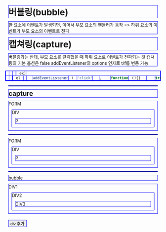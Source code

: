 # 버블링(bubble)

한 요소에 이벤트가 발생되면, 이어서 부모 요소의 핸들러가 동작 => 하위 요소의 이벤트가 부모 요소의 이벤트로 전파

# 캡쳐링(capture)

버블링과는 반대, 부모 요소를 클릭했을 때 하위 요소로 이벤트가 전파되는 것
캡쳐링의 기본 옵션은 false
addEventListener의 options 인자로 t/f를 변동 가능

```jsx
ex)
el.addEventListener('click', function(){}, true)
```

---

## capture

<!DOCTYPE html>
<html lang="en">
    <head>
        <meta charset="UTF-8" />
        <meta http-equiv="X-UA-Compatible" content="IE=edge" />
        <meta name="viewport" content="width=device-width, initial-scale=1.0" />
        <title>Document</title>
        <style>
            body * {
                margin: 10px;
                border: 1px solid #00f;
            }
        </style>
    </head>
    <body>
        <form>
            FORM
            <div>
                DIV
                <p>P</p>
            </div>
        </form>
        <script>
            const els = document.querySelectorAll('*');
            for (let el of els) {
                el.addEventListener(
                    'click',
                    function (e) {
                        alert(el.tagName);
                    },
                    true // true, false 생략 가능
                );
            }
        </script>
    </body>
</html>

---

<!DOCTYPE html>
<html lang="en">
    <head>
        <meta charset="UTF-8" />
        <meta http-equiv="X-UA-Compatible" content="IE=edge" />
        <meta name="viewport" content="width=device-width, initial-scale=1.0" />
        <title>캡쳐링</title>
        <style>
            body * {
                margin: 10px;
                border: 1px solid #00f;
            }
        </style>
    </head>
    <body>
        <form>
            FORM
            <div>
                DIV
                <p>P</p>
            </div>
        </form>
        <script>
            const els = document.querySelectorAll('*');
            // 모든요소를 가져옴
            for (let el of els) {
                // 각 요소마다 클릭했을 때 이벤트 추가
                el.addEventListener(
                    'click',
                    (e) => {
                        // e.stopPropagation()
                        alert(el.tagName);
                        // 해당 요소의 태그 이름을 alert로 띄워주는 이벤트
                    },
                    true // true, false 생략 가능, 캡쳐링 옵션 변경
                );
            }
        </script>
    </body>
</html>

---

bubble

<!DOCTYPE html>
<html lang="en">
    <head>
        <meta charset="UTF-8" />
        <meta http-equiv="X-UA-Compatible" content="IE=edge" />
        <meta name="viewport" content="width=device-width, initial-scale=1.0" />
        <title>Bubble</title>
    </head>
    <style>
        body * {
            margin: 10px;
            border: 1px solid #00f;
        }
    </style>
    <body>
        <div class="DIV1">
            DIV1
            <div class="DIV2">
                DIV2
                <div class="DIV3">DIV3</div>
            </div>
        </div>
        <button>div 추가</button>
        <script>
            const divs = document.querySelectorAll('div');

            const onClickDiv = (e) => {
                // e.stopPropagation();
                console.log(e.currentTarget.className);
                // 겹쳐있는 요소에서 event가 일어난 객체를 가지고 올 때는 currentTarget
                // 아니면 그냥 target
            };

            for (let div of divs) {
                div.addEventListener('click', onClickDiv);
            }

            // const arr = [1,2,3,4,5]
            // arr , map ,set
        </script>
    </body>

</html>

---

<!DOCTYPE html>
<html lang="en">
    <head>
        <meta charset="UTF-8" />
        <meta http-equiv="X-UA-Compatible" content="IE=edge" />
        <meta name="viewport" content="width=device-width, initial-scale=1.0" />
        <title>Bubble</title>
    </head>
    <style>
        body * {
            margin: 10px;
            border: 1px solid #00f;
        }
    </style>
    <body>
        <div class="DIV1">
            DIV1
            <div class="DIV2">
                DIV2
                <div class="DIV3">DIV3</div>
            </div>
        </div>
        <button>div 추가</button>
        <script>
            // div 들에게 이벤트리스너를 줄 것
            const divs = document.querySelectorAll('div');

            const onClickDiv = (e) => {
                // e.stopPropagation();
                console.log(e.currentTarget.className);
                // 겹쳐있는 요소에서 event가 일어난 객체를 가지고 올 때는 currentTarget
                // 아니면 그냥 target
            };

            for (let div of divs) {
                div.addEventListener('click', onClickDiv);
            }

            // const arr = [1,2,3,4,5]
            // arr , map ,set
        </script>
    </body>

</html>
